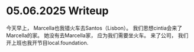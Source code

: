 # 05.06.2025 Writeup

今天早上， Marcella也我错火车去Santos（Lisbon）。
我们思想cintia会来了Marcella的家。
她没有去Marcella家， 应为我们需要坐火车。
来了公司， 我们开上班也我开节目local.foundation.

